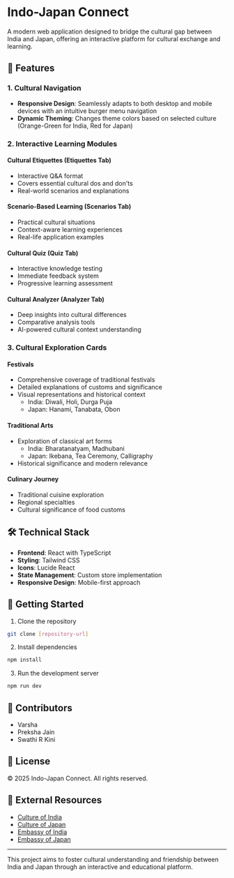 # Indo-Japan Connect

A modern web application designed to bridge the cultural gap between India and Japan, offering an interactive platform for cultural exchange and learning.

## 🌟 Features

### 1. Cultural Navigation
- **Responsive Design**: Seamlessly adapts to both desktop and mobile devices with an intuitive burger menu navigation
- **Dynamic Theming**: Changes theme colors based on selected culture (Orange-Green for India, Red for Japan)

### 2. Interactive Learning Modules

#### Cultural Etiquettes (Etiquettes Tab)
- Interactive Q&A format
- Covers essential cultural dos and don'ts
- Real-world scenarios and explanations

#### Scenario-Based Learning (Scenarios Tab)
- Practical cultural situations
- Context-aware learning experiences
- Real-life application examples

#### Cultural Quiz (Quiz Tab)
- Interactive knowledge testing
- Immediate feedback system
- Progressive learning assessment

#### Cultural Analyzer (Analyzer Tab)
- Deep insights into cultural differences
- Comparative analysis tools
- AI-powered cultural context understanding

### 3. Cultural Exploration Cards

#### Festivals
- Comprehensive coverage of traditional festivals
- Detailed explanations of customs and significance
- Visual representations and historical context
  - India: Diwali, Holi, Durga Puja
  - Japan: Hanami, Tanabata, Obon

#### Traditional Arts
- Exploration of classical art forms
  - India: Bharatanatyam, Madhubani
  - Japan: Ikebana, Tea Ceremony, Calligraphy
- Historical significance and modern relevance

#### Culinary Journey
- Traditional cuisine exploration
- Regional specialties
- Cultural significance of food customs

## 🛠️ Technical Stack

- **Frontend**: React with TypeScript
- **Styling**: Tailwind CSS
- **Icons**: Lucide React
- **State Management**: Custom store implementation
- **Responsive Design**: Mobile-first approach

## 🚀 Getting Started

1. Clone the repository
```bash
git clone [repository-url]
```

2. Install dependencies
```bash
npm install
```

3. Run the development server
```bash
npm run dev
```

## 🤝 Contributors

- Varsha
- Preksha Jain
- Swathi R Kini

## 📄 License

© 2025 Indo-Japan Connect. All rights reserved.

## 🔗 External Resources

- [Culture of India](https://www.in.emb-japan.go.jp/itpr_en/Culture.html)
- [Culture of Japan](https://www.easyhindityping.com/english-to-japanese-translation)
- [Embassy of India](https://www.indembassy-tokyo.gov.in/)
- [Embassy of Japan](https://www.in.emb-japan.go.jp/itprtop_en/index.html)

---

This project aims to foster cultural understanding and friendship between India and Japan through an interactive and educational platform.
